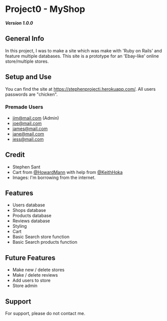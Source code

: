 # Project0 - MyShop

***Version 1.0.0***

## General Info
In this project, I was to make a site which was make with 'Ruby on Rails' and feature multiple databases. This site is a prototype for an 'Ebay-like' online store/multiple stores.

## Setup and Use
You can find the site at https://stephenprojecti.herokuapp.com/. All users passwords are "chicken".
### Premade Users
- jim@mail.com (Admin)
- joe@mail.com
- james@mail.com
- jane@mail.com
- jess@mail.com

## Credit
- Stephen Sant
- Cart from [@HowardMann](https://github.com/howardmann/Tutorials/blob/master/Rails_Shopping_Cart.md) with help from [@KeithHoka](https://github.com/Keith-hoka)
- Images: I'm borrowing from the internet.

## Features
- Users database 
- Shops database
- Products database
- Reviews database
- Styling
- Cart 
- Basic Search store function
- Basic Search products function

## Future Features
- Make new / delete stores
- Make / delete reviews
- Add users to store
- Store admin

## Support
For support, please do not contact me.

